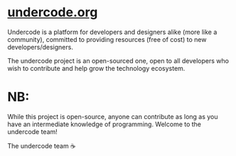 # [undercode.org](https://undercode.pages.dev)

Undercode is a platform for developers and designers alike (more like a community), committed to providing resources (free of cost) to new developers/designers. 

The undercode project is an open-sourced one, open to all developers who wish to contribute and help grow the technology ecosystem. 

# NB:
While this project is open-source, anyone can contribute as long as you have an intermediate knowledge of programming. 
Welcome to the undercode team!

The undercode team ☕
